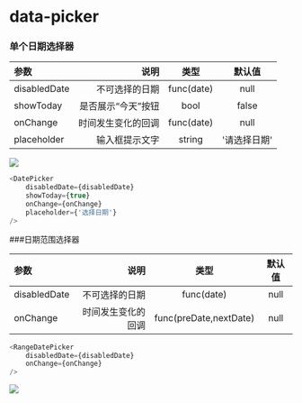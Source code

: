 # data-picker
### 单个日期选择器

| 参数    |     说明 |   类型 |默认值|
| :-------- | --------:| :------: |:------: |
| disabledDate|   不可选择的日期|  func(date)  | null |
|showToday | 是否展示“今天”按钮| bool | false|
|onChange | 时间发生变化的回调|func(date)|null|
|placeholder | 输入框提示文字|string | '请选择日期'|

![](单个日期选择器.png)
```javascript
<DatePicker
    disabledDate={disabledDate}
    showToday={true}
    onChange={onChange}
    placeholder={'选择日期'}
/>
```

###日期范围选择器

| 参数    |     说明 |   类型 |默认值|
| :-------- | --------:| :------: |:------: |
| disabledDate|   不可选择的日期|  func(date)  | null |
|onChange | 时间发生变化的回调|func(preDate,nextDate)|null|
```javascript
<RangeDatePicker
    disabledDate={disabledDate}
    onChange={onChange}
/>
```
![](https://github.com/YinWincher/data-picker/blob/master/%E5%8D%95%E4%B8%AA%E6%97%A5%E6%9C%9F%E9%80%89%E6%8B%A9.png)
